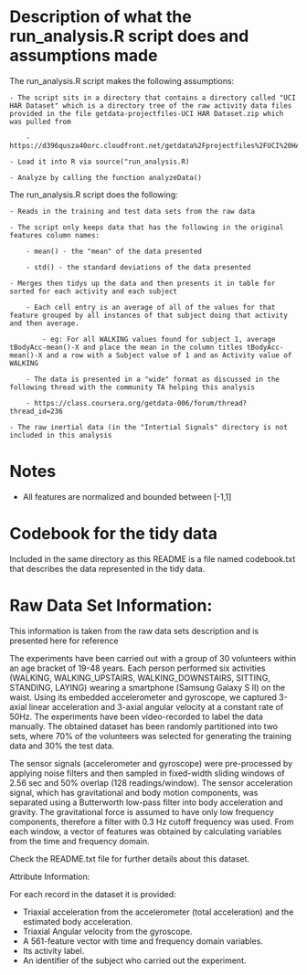 Description of what the run_analysis.R script does and assumptions made
=======================================================================

The run_analysis.R script makes the following assumptions:

    - The script sits in a directory that contains a directory called "UCI HAR Dataset" which is a directory tree of the raw activity data files provided in the file getdata-projectfiles-UCI HAR Dataset.zip which was pulled from
    
        - https://d396qusza40orc.cloudfront.net/getdata%2Fprojectfiles%2FUCI%20HAR%20Dataset.zip  
        
    - Load it into R via source("run_analysis.R)
    
    - Analyze by calling the function analyzeData()
    

The run_analysis.R script does the following:

    - Reads in the training and test data sets from the raw data
    
    - The script only keeps data that has the following in the original features column names:
    
        - mean() - the "mean" of the data presented
        
        - std() - the standard deviations of the data presented
        
    - Merges then tidys up the data and then presents it in table for sorted for each activity and each subject
    
        - Each cell entry is an average of all of the values for that feature grouped by all instances of that subject doing that activity and then average.
            
            - eg: For all WALKING values found for subject 1, average tBodyAcc-mean()-X and place the mean in the column titles tBodyAcc-mean()-X and a row with a Subject value of 1 and an Activity value of WALKING
    
        - The data is presented in a "wide" format as discussed in the following thread with the community TA helping this analysis
        
        - https://class.coursera.org/getdata-006/forum/thread?thread_id=236 
        
    - The raw inertial data (in the "Intertial Signals" directory is not included in this analysis
    

Notes
=====

- All features are normalized and bounded between [-1,1]  

Codebook for the tidy data
==========================

Included in the same directory as this README is a file named codebook.txt that describes the data represented in the tidy data.


Raw Data Set Information:
=========================

This information is taken from the raw data sets description and is presented here for reference

The experiments have been carried out with a group of 30 volunteers within an age bracket of 19-48 years. Each person performed six activities (WALKING, WALKING_UPSTAIRS, WALKING_DOWNSTAIRS, SITTING, STANDING, LAYING) wearing a smartphone (Samsung Galaxy S II) on the waist. Using its embedded accelerometer and gyroscope, we captured 3-axial linear acceleration and 3-axial angular velocity at a constant rate of 50Hz. The experiments have been video-recorded to label the data manually. The obtained dataset has been randomly partitioned into two sets, where 70% of the volunteers was selected for generating the training data and 30% the test data. 

The sensor signals (accelerometer and gyroscope) were pre-processed by applying noise filters and then sampled in fixed-width sliding windows of 2.56 sec and 50% overlap (128 readings/window). The sensor acceleration signal, which has gravitational and body motion components, was separated using a Butterworth low-pass filter into body acceleration and gravity. The gravitational force is assumed to have only low frequency components, therefore a filter with 0.3 Hz cutoff frequency was used. From each window, a vector of features was obtained by calculating variables from the time and frequency domain. 

Check the README.txt file for further details about this dataset.


Attribute Information:

For each record in the dataset it is provided: 
- Triaxial acceleration from the accelerometer (total acceleration) and the estimated body acceleration. 
- Triaxial Angular velocity from the gyroscope. 
- A 561-feature vector with time and frequency domain variables. 
- Its activity label. 
- An identifier of the subject who carried out the experiment.



